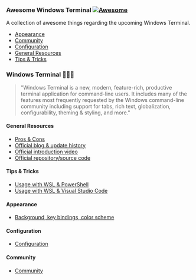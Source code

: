 ### **Awesome Windows Terminal** [![Awesome](https://awesome.re/badge-flat.svg)](https://awesome.re)
A collection of awesome things regarding the upcoming Windows Terminal.

- [Appearance](#appearance)
- [Community](#windows-terminal-community)
- [Configuration](#configuration)
- [General Resources](#windows-terminal-general-resources)
- [Tips & Tricks](#tipsandtricks)

### Windows Terminal 👨🏼‍💻
> "Windows Terminal is a new, modern, feature-rich, productive terminal application for command-line users. It includes many of the features most frequently requested by the Windows command-line community including support for tabs, rich text, globalization, configurability, theming & styling, and more."

#### General Resources
- [Pros & Cons](https://www.theregister.co.uk/2019/06/25/microsofts_new_terminal_put_through_paces/)
- [Official blog & update history](https://devblogs.microsoft.com/commandline/)
- [Official introduction video](https://www.youtube.com/watch?v=8gw0rXPMMPE)
- [Official repository/source code](https://github.com/microsoft/terminal)

#### Tips & Tricks
- [Usage with WSL & PowerShell](https://devblogs.microsoft.com/commandline/integrate-linux-commands-into-windows-with-powershell-and-the-windows-subsystem-for-linux/)
- [Usage with WSL & Visual Studio Code](https://devblogs.microsoft.com/commandline/tips-and-tricks-for-linux-development-with-wsl-and-visual-studio-code/)

#### Appearance
- [Background, key bindings, color scheme](https://www.howtogeek.com/426346/how-to-customize-the-new-windows-terminal-app/)

#### Configuration
- [Configuration](...)

#### Community
- [Community](...)
